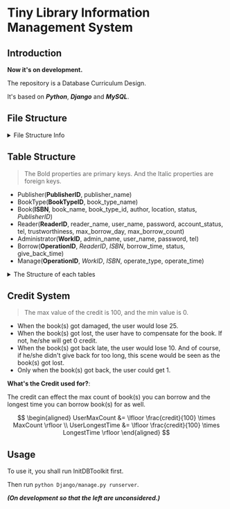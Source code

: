 # Tiny Library Information Management System

## Introduction

**Now it's on development.**

The repository is a Database Curriculum Design.

It's based on _**Python**_, _**Django**_ and _**MySQL**_.

## File Structure
<details>
<summary>File Structure Info</summary>

```
LibraryInfoManager
├── ConnectionTemplate.py
├── Django
│   ├── Django
│   │   ├── asgi.py
│   │   ├── __init__.py
│   │   ├── __pycache__
│   │   │   ├── __init__.cpython-38.pyc
│   │   │   ├── settings.cpython-38.pyc
│   │   │   ├── urls.cpython-38.pyc
│   │   │   └── wsgi.cpython-38.pyc
│   │   ├── settings.py
│   │   ├── urls.py
│   │   └── wsgi.py
│   ├── manage.py
│   ├── static
│   │   ├── login.html
│   │   └── signup.html
│   ├── tempIndex
│   │   ├── admin.py
│   │   ├── apps.py
│   │   ├── __init__.py
│   │   ├── migrations
│   │   │   └── __init__.py
│   │   ├── models.py
│   │   ├── tests.py
│   │   └── views.py
│   ├── template
│   │   ├── base.html
│   │   ├── footer.html
│   │   └── header.html
│   └── Users
│       ├── admin.py
│       ├── apps.py
│       ├── __init__.py
│       ├── migrations
│       │   ├── __init__.py
│       │   └── __pycache__
│       │       └── __init__.cpython-38.pyc
│       ├── models.py
│       ├── __pycache__
│       │   ├── admin.cpython-38.pyc
│       │   ├── apps.cpython-38.pyc
│       │   ├── __init__.cpython-38.pyc
│       │   ├── models.cpython-38.pyc
│       │   ├── urls.cpython-38.pyc
│       │   └── views.cpython-38.pyc
│       ├── tests.py
│       ├── urls.py
│       └── views.py
├── InitDBToolkit.py
├── lib
│   ├── encrypt.py
│   ├── __pycache__
│   │   ├── encrypt.cpython-38.pyc
│   │   └── utils.cpython-38.pyc
│   └── utils.py
├── LICENSE
├── README.md
├── requirements.txt
├── SQLs
│   ├── InitDatabase.sql
│   └── InitData.sql
└── Test.py

14 directories, 49 files
```
</details>

## Table Structure

> The Bold properties are primary keys. And the Italic properties are foreign keys.

- Publisher(**PublisherID**, publisher_name)
- BookType(**BookTypeID**, book_type_name)
- Book(**ISBN**, book_name, book_type_id, author, location, status, _PublisherID_)
- Reader(**ReaderID**, reader_name, user_name, password, account_status, tel, trustworthiness, max_borrow_day, max_borrow_count)
- Administrator(**WorkID**, admin_name, user_name, password, tel)
- Borrow(**OperationID**, _ReaderID_, _ISBN_, borrow_time, status, give_back_time)
- Manage(**OperationID**, _WorkID_, _ISBN_, operate_type, operate_time)

<details>

```sql
mysql> desc Publisher;
+----------------+-------------+------+-----+---------+-------+
| Field          | Type        | Null | Key | Default | Extra |
+----------------+-------------+------+-----+---------+-------+
| PublisherID    | int         | NO   | PRI | NULL    |       |
| publisher_name | varchar(40) | NO   |     | NULL    |       |
+----------------+-------------+------+-----+---------+-------+
2 rows in set (0.01 sec)

mysql> desc BookType;
+----------------+-------------+------+-----+---------+-------+
| Field          | Type        | Null | Key | Default | Extra |
+----------------+-------------+------+-----+---------+-------+
| BookTypeID     | int         | NO   | PRI | NULL    |       |
| book_type_name | varchar(40) | NO   |     | NULL    |       |
+----------------+-------------+------+-----+---------+-------+
2 rows in set (0.00 sec)

mysql> desc Book;
+--------------+-------------+------+-----+---------+-------+
| Field        | Type        | Null | Key | Default | Extra |
+--------------+-------------+------+-----+---------+-------+
| ISBN         | varchar(20) | NO   | PRI | NULL    |       |
| book_name    | varchar(40) | NO   |     | NULL    |       |
| book_type_id | int         | NO   | MUL | NULL    |       |
| author       | varchar(40) | NO   |     | NULL    |       |
| location     | varchar(80) | NO   |     | NULL    |       |
| status       | varchar(7)  | NO   |     | IN      |       |
| PublisherID  | int         | NO   | MUL | NULL    |       |
+--------------+-------------+------+-----+---------+-------+
7 rows in set (0.00 sec)

mysql> desc Reader;
+------------------+-------------+------+-----+---------+-------+
| Field            | Type        | Null | Key | Default | Extra |
+------------------+-------------+------+-----+---------+-------+
| ReaderID         | varchar(20) | NO   | PRI | NULL    |       |
| reader_name      | varchar(40) | NO   |     | NULL    |       |
| user_name        | varchar(20) | NO   |     | NULL    |       |
| password         | varchar(40) | NO   |     | NULL    |       |
| account_status   | varchar(20) | NO   |     | NORMAL  |       |
| tel              | varchar(11) | NO   |     | NULL    |       |
| trustworthiness  | int         | NO   |     | 100     |       |
| max_borrow_day   | int         | NO   |     | NULL    |       |
| max_borrow_count | int         | NO   |     | NULL    |       |
+------------------+-------------+------+-----+---------+-------+
9 rows in set (0.00 sec)

mysql> desc Administrator;
+------------+-------------+------+-----+---------+-------+
| Field      | Type        | Null | Key | Default | Extra |
+------------+-------------+------+-----+---------+-------+
| WorkID     | int         | NO   | PRI | NULL    |       |
| admin_name | varchar(40) | NO   |     | NULL    |       |
| user_name  | varchar(20) | NO   |     | NULL    |       |
| password   | varchar(40) | NO   |     | NULL    |       |
| tel        | varchar(11) | NO   |     | NULL    |       |
+------------+-------------+------+-----+---------+-------+
5 rows in set (0.00 sec)

mysql> desc Borrow;
+----------------+-------------+------+-----+---------+-------+
| Field          | Type        | Null | Key | Default | Extra |
+----------------+-------------+------+-----+---------+-------+
| OperationID    | varchar(20) | NO   | PRI | NULL    |       |
| ReaderID       | varchar(20) | NO   | MUL | NULL    |       |
| ISBN           | varchar(20) | NO   | MUL | NULL    |       |
| borrow_time    | date        | NO   |     | NULL    |       |
| status         | varchar(7)  | NO   |     | NULL    |       |
| give_back_time | date        | YES  |     | NULL    |       |
+----------------+-------------+------+-----+---------+-------+
6 rows in set (0.01 sec)

mysql> desc Manage;
+--------------+-------------+------+-----+---------+-------+
| Field        | Type        | Null | Key | Default | Extra |
+--------------+-------------+------+-----+---------+-------+
| OperationID  | varchar(20) | NO   | PRI | NULL    |       |
| WorkID       | int         | NO   | MUL | NULL    |       |
| ISBN         | varchar(20) | NO   | MUL | NULL    |       |
| operate_type | varchar(20) | NO   |     | NULL    |       |
| operate_time | date        | NO   |     | NULL    |       |
+--------------+-------------+------+-----+---------+-------+
5 rows in set (0.00 sec)
```

<summary>The Structure of each tables</summary>
</details>

## Credit System

> The max value of the credit is 100, and the min value is 0.

- When the book(s) got damaged, the user would lose 25. 
- When the book(s) got lost, the user have to compensate for the book. If not, he/she will get 0 credit. 
- When the book(s) got back late, the user would lose 10. And of course, if he/she didn't give back for too long, this scene would be seen as the book(s) got lost. 
- Only when the book(s) got back, the user could get 1.

**What's the Credit used for?**:

The credit can effect the max count of book(s) you can borrow and the longest time you can borrow book(s) for as well.

$$
\begin{aligned}
UserMaxCount &= \lfloor \frac{credit}{100} \times MaxCount \rfloor \\
UserLongestTime &= \lfloor \frac{credit}{100} \times LongestTime \rfloor
\end{aligned}
$$


## Usage

To use it, you shall run InitDBToolkit first. 

Then run `python Django/manage.py runserver`.

_**(On development so that the left are unconsidered.)**_